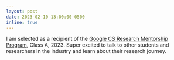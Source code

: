 ```yaml
---
layout: post
date: 2023-02-10 13:00:00-0500
inline: true
---
```


I am selected as a recipient of the [Google CS Research Mentorship Program](https://research.google/outreach/csrmp/), Class A, 2023. Super excited to talk to other students and researchers in the industry and learn about their research journey.